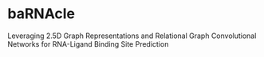 # baRNAcle
Leveraging 2.5D Graph Representations and Relational Graph Convolutional Networks for RNA-Ligand Binding Site Prediction
